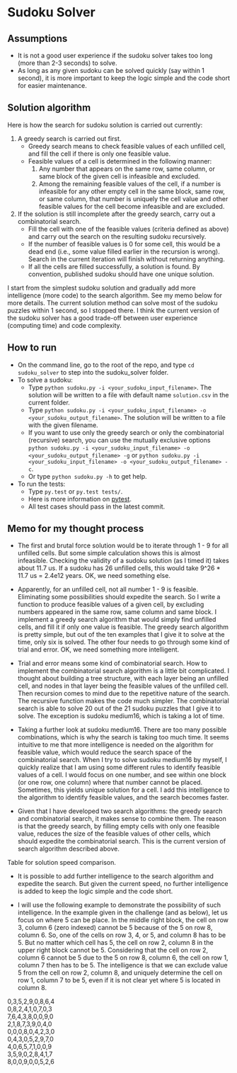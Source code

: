 Sudoku Solver
======

## Assumptions

* It is not a good user experience if the sudoku solver takes too long (more than 2-3 seconds) to solve.
* As long as any given sudoku can be solved quickly (say within 1 second), it is more important to keep the logic simple and the code short for easier maintenance.

## Solution algorithm

Here is how the search for sudoku solution is carried out currently:

1. A greedy search is carried out first.
	* Greedy search means to check feasible values of each unfilled cell, and fill the cell if there is only one feasible value.
	* Feasible values of a cell is determined in the following manner:
		1. Any number that appears on the same row, same column, or same block of the given cell is infeasible and excluded.
        2. Among the remaining feasible values of the cell, if a number is infeasible for any other empty cell in the same block, same row, or same column, that number is uniquely the cell value and other feasible values for the cell become infeasible and are excluded.
2. If the solution is still incomplete after the greedy search, carry out a combinatorial search.
	* Fill the cell with one of the feasible values (criteria defined as above) and carry out the search on the resulting sudoku recursively.
	* If the number of feasible values is 0 for some cell, this would be a dead end (i.e., some value filled earlier in the recursion is wrong). Search in the current iteration will finish without returning anything.
	* If all the cells are filled successfully, a solution is found. By convention, published sudoku should have one unique solution.

I start from the simplest sudoku solution and gradually add more intelligence (more code) to the search algorithm. See my memo below for more details. The current solution method can solve most of the sudoku puzzles within 1 second, so I stopped there. I think the current version of the sudoku solver has a good trade-off between user experience (computing time) and code complexity.

## How to run

* On the command line, go to the root of the repo, and type `cd sudoku_solver` to step into the sudoku_solver folder.
* To solve a sudoku:
	* Type `python sudoku.py -i <your_sudoku_input_filename>`. The solution will be written to a file with default name `solution.csv` in the current folder.
	* Type `python sudoku.py -i <your_sudoku_input_filename> -o <your_sudoku_output_filename>`. The solution will be written to a file with the given filename.
	* If you want to use only the greedy search or only the combinatorial (recursive) search, you can use the mutually exclusive options `python sudoku.py -i <your_sudoku_input_filename> -o <your_sudoku_output_filename> -g` or `python sudoku.py -i <your_sudoku_input_filename> -o <your_sudoku_output_filename> -c`.
	* Or type `python sudoku.py -h` to get help.
* To run the tests:
	* Type `py.test` or `py.test tests/`.
	* Here is more information on [pytest](http://pytest.org/latest/index.html).
	* All test cases should pass in the latest commit.

## Memo for my thought process

* The first and brutal force solution would be to iterate through 1 - 9 for all unfilled cells. But some simple calculation shows this is almost infeasible. Checking the validity of a sudoku solution (as I timed it) takes about 11.7 us. If a sudoku has 26 unfilled cells, this would take 9^26 * 11.7 us = 2.4e12 years. OK, we need something else.

* Apparently, for an unfilled cell, not all number 1 - 9 is feasible. Eliminating some possibilities should expedite the search. So I write a function to produce feasible values of a given cell, by excluding numbers appeared in the same row, same column and same block. I implement a greedy search algorithm that would simply find unfilled cells, and fill it if only one value is feasible. The greedy search algorithm is pretty simple, but out of the ten examples that I give it to solve at the time, only six is solved. The other four needs to go through some kind of trial and error. OK, we need something more intelligent.

* Trial and error means some kind of combinatorial search. How to implement the combinatorial search algorithm is a little bit complicated. I thought about building a tree structure, with each layer being an unfilled cell, and nodes in that layer being the feasible values of the unfilled cell. Then recursion comes to mind due to the repetitive nature of the search. The recursive function makes the code much simpler. The combinatorial search is able to solve 20 out of the 21 sudoku puzzles that I give it to solve. The exception is sudoku medium16, which is taking a lot of time.

* Taking a further look at sudoku medium16. There are too many possible combinations, which is why the search is taking too much time. It seems intuitive to me that more intelligence is needed on the algorithm for feasible value, which would reduce the search space of the combinatorial search. When I try to solve sudoku medium16 by myself, I quickly realize that I am using some different rules to identify feasible values of a cell. I would focus on one number, and see within one block (or one row, one column) where that number cannot be placed. Sometimes, this yields unique solution for a cell. I add this intelligence to the algorithm to identify feasible values, and the search becomes faster.

* Given that I have developed two search algorithms: the greedy search and combinatorial search, it makes sense to combine them. The reason is that the greedy search, by filling empty cells with only one feasible value, reduces the size of the feasible values of other cells, which should expedite the combinatorial search. This is the current version of search algorithm described above.

Table for solution speed comparison.

* It is possible to add further intelligence to the search algorithm and expedite the search. But given the current speed, no further intelligence is added to keep the logic simple and the code short. 

* I will use the following example to demonstrate the possibility of such intelligence. In the example given in the challenge (and as below), let us focus on where 5 can be place. In the middle right block, the cell on row 3, column 6 (zero indexed) cannot be 5 because of the 5 on row 8, column 6. So, one of the cells on row 3, 4, or 5, and column 8 has to be 5. But no matter which cell has 5, the cell on row 2, column 8 in the upper right block cannot be 5. Considering that the cell on row 2, column 6 cannot be 5 due to the 5 on row 8, column 6, the cell on row 1, column 7 then has to be 5. The intelligence is that we can exclude value 5 from the cell on row 2, column 8, and uniquely determine the cell on row 1, column 7 to be 5, even if it is not clear yet where 5 is located in column 8. 

0,3,5,2,9,0,8,6,4  
0,8,2,4,1,0,7,0,3  
7,6,4,3,8,0,0,9,0  
2,1,8,7,3,9,0,4,0  
0,0,0,8,0,4,2,3,0  
0,4,3,0,5,2,9,7,0  
4,0,6,5,7,1,0,0,9  
3,5,9,0,2,8,4,1,7  
8,0,0,9,0,0,5,2,6  
